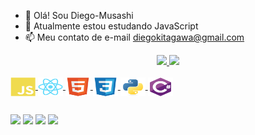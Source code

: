 - 👋 Olá! Sou Diego-Musashi
- 🌱 Atualmente estou estudando JavaScript
- 📫 Meu contato de e-mail diegokitagawa@gmail.com

<!---
Diego-Musashi/Diego-Musashi is a ✨ special ✨ repository because its `README.md` (this file) appears on your GitHub profile.
You can click the Preview link to take a look at your changes.
--->

<div align="center">
  <a href="https://github.com/Diego-Musashi">
    
  <img height="140em" src="https://github-readme-stats.vercel.app/api?username=Diego-Musashi&show_icons=true&theme=dark&include_all_commits=true&count_private=true"/>
  <img height="140em" src="https://github-readme-stats.vercel.app/api/top-langs/?username=diego-musashi&layout=compact&langs_count=7&theme=dark"/>
</div>
  
<div style="display: inline_block"><br>
  <img align="center" alt="diego-Js" height="30" width="40" src="https://raw.githubusercontent.com/devicons/devicon/master/icons/javascript/javascript-plain.svg">
  <img align="center" alt="diego-React" height="30" width="40" src="https://raw.githubusercontent.com/devicons/devicon/master/icons/react/react-original.svg">
  <img align="center" alt="diego-HTML" height="30" width="40" src="https://raw.githubusercontent.com/devicons/devicon/master/icons/html5/html5-original.svg">
  <img align="center" alt="diego-CSS" height="30" width="40" src="https://raw.githubusercontent.com/devicons/devicon/master/icons/css3/css3-original.svg">
  <img align="center" alt="diego-Python" height="30" width="40" src="https://raw.githubusercontent.com/devicons/devicon/master/icons/python/python-original.svg">
  <img align="center" alt="diego-Csharp" height="30" width="40" src="https://raw.githubusercontent.com/devicons/devicon/master/icons/csharp/csharp-original.svg">
  <src="https://media.discordapp.net/attachments/639956127056134178/890373478988013628/Publicacoes_Instagram_1_1.png?width=676&height=676">
</div>

  
  ##
  
<div>
 <a href="https://instagram.com/diego.musashi" target="_blank"><img src="https://img.shields.io/badge/-Instagram-%23E4405F?style=for-the-badge&logo=instagram&logoColor=white" target="_blank"></a>
 <a href="https://discord.gg/4M7hUJ8K3X" target="_blank"><img src="https://img.shields.io/badge/Discord-7289DA?style=for-the-badge&logo=discord&logoColor=white" target="_blank"></a> 
 <a href = "mailto:diegokitagawa@gmail.com"><img src="https://img.shields.io/badge/-Gmail-%23333?style=for-the-badge&logo=gmail&logoColor=white" target="_blank"></a>
 <a href="https://www.linkedin.com/in/diego-musashi" target="_blank"><img src="https://img.shields.io/badge/-LinkedIn-%230077B5?style=for-the-badge&logo=linkedin&logoColor=white" target="_blank"></a> 
 
</div>
